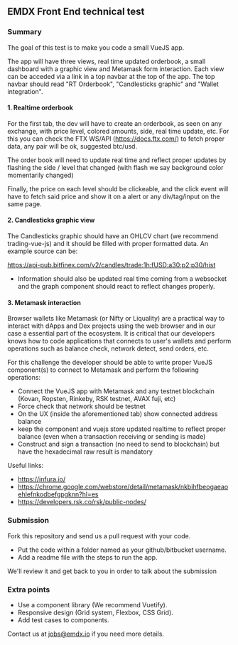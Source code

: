 ## EMDX Front End technical test

### Summary
The goal of this test is to make you code a small VueJS app.

The app will have three views, real time updated orderbook, a small dashboard with a graphic view and Metamask form interaction. Each view can be acceded via a link in a top navbar at the top of the app. The top navbar should read "RT Orderbook", "Candlesticks graphic" and "Wallet integration".

#### 1. Realtime orderbook

For the first tab, the dev will have to create an orderbook, as seen on any exchange, with price level, colored amounts, side, real time update, etc.
For this you can check the FTX WS/API (https://docs.ftx.com/) to fetch proper data, any pair will be ok, suggested btc/usd.

The order book will need to update real time and reflect proper updates by flashing the side / level that changed (with flash we say background color momentarily changed)

Finally, the price on each level should be clickeable, and the click event will have to fetch said price and show it on a alert or any div/tag/input on the same page.

#### 2. Candlesticks graphic view

The Candlesticks graphic should have an OHLCV chart (we recommend trading-vue-js) and it should be filled with proper formatted data. An example source can be:

https://api-pub.bitfinex.com/v2/candles/trade:1h:fUSD:a30:p2:p30/hist


* Information should also be updated real time coming from a websocket and the graph component should react to reflect changes properly.

#### 3. Metamask interaction

Browser wallets like Metamask (or Nifty or Liquality) are a practical way to interact with dApps and Dex projects using the web browser and in our case a essential part of the ecosystem.
It is critical that our developers knows how to code applications that connects to user's wallets and perform operations such as balance check, network detect, send orders, etc.

For this challenge the developer should be able to write proper VueJS component(s) to connect to Metamask and perform the following operations:

- Connect the VueJS app with Metamask and any testnet blockchain (Kovan, Ropsten, Rinkeby, RSK testnet, AVAX fuji, etc)
- Force check that network should be testnet
- On the UX (inside the aforementioned tab) show connected address balance
- keep the component and vuejs store updated realtime to reflect proper balance (even when a transaction receiving or sending is made)
- Construct and sign a transaction (no need to send to blockchain) but have the hexadecimal raw result is mandatory

Useful links:

- https://infura.io/
- https://chrome.google.com/webstore/detail/metamask/nkbihfbeogaeaoehlefnkodbefgpgknn?hl=es
- https://developers.rsk.co/rsk/public-nodes/


### Submission

Fork this repository and send us a pull request with your code.
* Put the code within a folder named as your github/bitbucket username. 
* Add a readme file with the steps to run the app. 

We'll review it and get back to you in order to talk about the submission

### Extra points

* Use a component library (We recommend Vuetify).
* Responsive design (Grid system, Flexbox, CSS Grid).
* Add test cases to components.



Contact us at  [jobs@emdx.io](mailto:jobs@emdx.io)  if you need more details.
